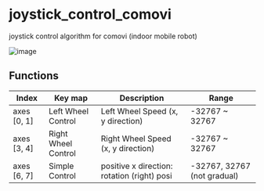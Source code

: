# joystick_control_comovi

joystick control algorithm for comovi (indoor mobile robot)

![image](https://user-images.githubusercontent.com/63506664/227423358-ee1c8b00-3e1e-4b22-b1da-9c108bc90c1b.png)


## Functions

Index | Key map | Description | Range
---|---|---|---|
axes [0, 1] | Left Wheel Control | Left Wheel Speed (x, y direction) | -32767 ~ 32767
axes [3, 4] | Right Wheel Control | Right Wheel Speed (x, y direction) | -32767 ~ 32767
axes [6, 7] | Simple Control | positive x direction: rotation (right)  posi | -32767, 32767 (not gradual)
